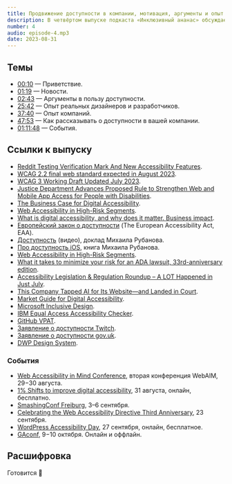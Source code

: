 ```yaml
---
title: Продвижение доступности в компании, мотивация, аргументы и опыт
description: В четвёртом выпуске подкаста «Инклюзивный ананас» обсуждаем, почему компаниям нужно заниматься доступностью, как убедить руководство и вовлечь команду, как рассказать о достижениях и собрать хороший фидбэк от пользователей, а также делимся опытом крупных компаний и реальными кейсами коллег, работающих с доступностью.
number: 4
audio: episode-4.mp3
date: 2023-08-31
---
```


## Темы

- [00:10](#00:10) — Приветствие.
- [01:19](#01:19) — Новости.
- [02:43](#02:43) — Аргументы в пользу доступности.
- [25:42](#25:42) — Опыт реальных дизайнеров и разработчиков.
- [37:40](#37:40) — Опыт компаний.
- [47:53](#47:53) — Как рассказывать о доступности в вашей компании.
- [01:11:48](#01:11:48) — События.

## Ссылки к выпуску

- [Reddit Testing Verification Mark And New Accessibility Features](https://tech.co/news/reddit-verfication-accessibility).
- [WCAG 2.2 final web standard expected in August 2023](https://www.w3.org/WAI/news/2023-07-20/wcag22PR/).
- [WCAG 3 Working Draft Updated July 2023](https://www.w3.org/WAI/news/2023-07-24/wcag3/).
- [Justice Department Advances Proposed Rule to Strengthen Web and Mobile App Access for People with Disabilities](https://www.justice.gov/opa/pr/justice-department-advances-proposed-rule-strengthen-web-and-mobile-app-access-people).
- [The Business Case for Digital Accessibility](https://www.w3.org/WAI/business-case/).
- [Web Accessibility in High-Risk Segments](https://karlgroves.com/web-accessibility-in-high-risk-segments/).
- [What is digital accessibility, and why does it matter. Business impact](https://web.dev/learn/accessibility/why/#business-impact).
- [Европейский закон о доступности](https://en.wikipedia.org/wiki/European_Accessibility_Act) (The European Accessibility Act, EAA).
- [Доступность](https://youtu.be/90ewt96v79E?feature=shared) (видео), доклад Михаила Рубанова.
- [Про доступность iOS](https://rubanov.dev/a11y-book/), книга Михаила Рубанова.
- [Web Accessibility in High-Risk Segments](https://karlgroves.com/web-accessibility-in-high-risk-segments/).
- [What it takes to minimize your risk for an ADA lawsuit, 33rd-anniversary edition](https://www.deque.com/blog/what-it-takes-to-avoid-an-ada-lawsuit-33rd-anniversary-edition/).
- [Accessibility Legislation & Regulation Roundup – A LOT Happened in Just July](https://www.deque.com/blog/accessibility-legislation-regulation-roundup-july-2023/).
- [This Company Tapped AI for Its Website—and Landed in Court](https://www.wired.com/story/company-tapped-ai-website-landed-court/).
- [Market Guide for Digital Accessibility](https://www.gartner.com/doc/reprints?id=1-2DKPFU2I&ct=230510&st=sb).
- [Microsoft Inclusive Design](https://inclusive.microsoft.design).
- [IBM Equal Access Accessibility Checker](https://www.ibm.com/able/toolkit/tools/).
- [GitHub VPAT](https://government.github.com/accessibility/).
- [Заявление о доступности Twitch](https://www.twitch.tv/p/ru-ru/legal/accessibility/).
- [Заявление о доступности gov.uk](https://design-system.service.gov.uk/accessibility/).
- [DWP Design System](https://design-system.dwp.gov.uk/community/backlog).

### События

- [Web Accessibility in Mind Conference](https://conference.webaim.org), вторая конференция WebAIM, 29−30 августа.
- [1% Shifts to improve digital accessibility](https://www.accessibilityassociation.org/s/webinar-details?id=a0A4z000018Qg7PEAS), 31 августа, онлайн, бесплатно.
- [SmashingConf Freiburg](https://smashingconf.com/freiburg-2023/schedule), 3–6 сентября.
- [Celebrating the Web Accessibility Directive Third Anniversary](https://www.accessibilityassociation.org/s/WAD-Event?utm_source=IAAP%20Communications%20Mailing%20List&utm_campaign=1feed47886-EMAIL_CAMPAIGN_2023_06_02_05_11_COPY_02&utm_medium=email&utm_term=0_-3ce26539a2-%5BLIST_EMAIL_ID%5D), 23 сентября.
- [WordPress Accessibility Day](https://2023.wpaccessibility.day), 27 сентября, онлайн, бесплатное.
- [GAconf](https://www.gaconf.com/conference/), 9−10 октября. Онлайн и оффлайн.

## Расшифровка

Готовится 🍵
